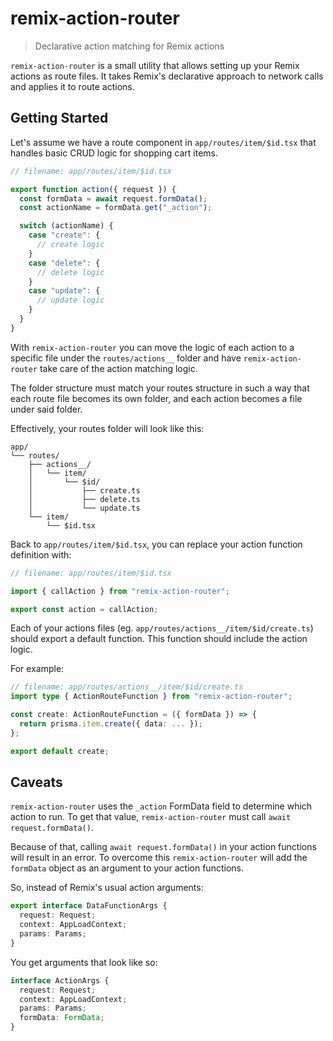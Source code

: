 # remix-action-router

> Declarative action matching for Remix actions

`remix-action-router` is a small utility that allows setting up your Remix actions as route files. It takes Remix's declarative approach to network calls and applies it to route actions.

## Getting Started

Let's assume we have a route component in `app/routes/item/$id.tsx` that handles basic CRUD logic for shopping cart items.

```ts
// filename: app/routes/item/$id.tsx

export function action({ request }) {
  const formData = await request.formData();
  const actionName = formData.get("_action");

  switch (actionName) {
    case "create": {
      // create logic
    }
    case "delete": {
      // delete logic
    }
    case "update": {
      // update logic
    }
  }
}
```

With `remix-action-router` you can move the logic of each action to a specific file under the `routes/actions__` folder and have `remix-action-router` take care of the action matching logic.

The folder structure must match your routes structure in such a way that each route file becomes its own folder, and each action becomes a file under said folder.

Effectively, your routes folder will look like this:

```
app/
└── routes/
    ├── actions__/
    │   └── item/
    │       └── $id/
    │           ├── create.ts
    │           ├── delete.ts
    │           └── update.ts
    └── item/
        └── $id.tsx
```

Back to `app/routes/item/$id.tsx`, you can replace your action function definition with:

```ts
// filename: app/routes/item/$id.tsx

import { callAction } from "remix-action-router";

export const action = callAction;
```

Each of your actions files (eg. `app/routes/actions__/item/$id/create.ts`) should export a default function. This function should include the action logic.

For example:

```ts
// filename: app/routes/actions__/item/$id/create.ts
import type { ActionRouteFunction } from "remix-action-router";

const create: ActionRouteFunction = ({ formData }) => {
  return prisma.item.create({ data: ... });
};

export default create;
```

## Caveats

`remix-action-router` uses the `_action` FormData field to determine which action to run. To get that value, `remix-action-router` must call `await request.formData()`.

Because of that, calling `await request.formData()` in your action functions will result in an error. To overcome this `remix-action-router` will add the `formData` object as an argument to your action functions.

So, instead of Remix's usual action arguments:

```ts
export interface DataFunctionArgs {
  request: Request;
  context: AppLoadContext;
  params: Params;
}
```

You get arguments that look like so:

```ts
interface ActionArgs {
  request: Request;
  context: AppLoadContext;
  params: Params;
  formData: FormData;
}
```
